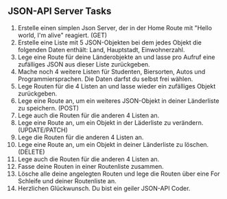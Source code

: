 ## JSON-API Server Tasks

1. Erstelle einen simplen Json Server, der in der Home Route mit "Hello world, I'm alive" reagiert. (GET)
2. Erstelle eine Liste mit 5 JSON-Objekten bei dem jedes Objekt die folgenden Daten enthält: Land, Hauptstadt, Einwohnerzahl.
3. Lege eine Route für deine Länderobjekte an und lasse pro Aufruf eine zufälliges JSON aus dieser Liste zurückgeben.
4. Mache noch 4 weitere Listen für Studenten, Biersorten, Autos und Programmiersprachen. Die Daten darfst du selbst frei wählen.
5. Lege Routen für die 4 Listen an und lasse wieder ein zufälliges Objekt zurückgeben.
6. Lege eine Route an, um ein weiteres JSON-Objekt in deiner Länderliste zu speichern. (POST)
7. Lege auch die Routen für die anderen 4 Listen an.
8. Lege eine Route an, um ein Objekt in der Läderliste zu verändern. (UPDATE/PATCH)
9. Lege die Routen für die anderen 4 Listen an.
10. Lege eine Route an, um ein Objekt in deiner Länderliste zu löschen.(DELETE)
11. Lege auch die Routen für die anderen 4 Listen an.
12. Fasse deine Routen in einer Routenliste zusammen.
13. Lösche alle deine angelegten Routen und lege die Routen über eine For Schleife und deiner Routenliste an.
14. Herzlichen Glückwunsch. Du bist ein geiler JSON-API Coder.
